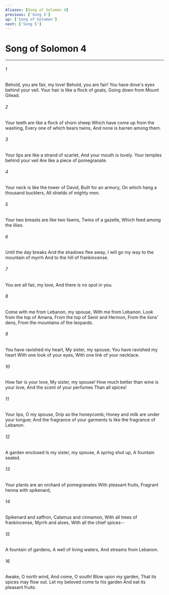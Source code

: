 ```yaml
---
Aliases: [Song of Solomon 4]
previous: ['Song 3']
up: ['Song of Solomon']
next: ['Song 5']
---
```

# Song of Solomon 4

***


###### 1 
Behold, you are fair, my love! Behold, you are fair! You have dove's eyes behind your veil. Your hair is like a flock of goats, Going down from Mount Gilead. 

###### 2 
Your teeth are like a flock of shorn sheep Which have come up from the washing, Every one of which bears twins, And none is barren among them. 

###### 3 
Your lips are like a strand of scarlet, And your mouth is lovely. Your temples behind your veil Are like a piece of pomegranate. 

###### 4 
Your neck is like the tower of David, Built for an armory, On which hang a thousand bucklers, All shields of mighty men. 

###### 5 
Your two breasts are like two fawns, Twins of a gazelle, Which feed among the lilies. 

###### 6 
Until the day breaks And the shadows flee away, I will go my way to the mountain of myrrh And to the hill of frankincense. 

###### 7 
You are all fair, my love, And there is no spot in you. 

###### 8 
Come with me from Lebanon, my spouse, With me from Lebanon. Look from the top of Amana, From the top of Senir and Hermon, From the lions' dens, From the mountains of the leopards. 

###### 9 
You have ravished my heart, My sister, my spouse; You have ravished my heart With one look of your eyes, With one link of your necklace. 

###### 10 
How fair is your love, My sister, my spouse! How much better than wine is your love, And the scent of your perfumes Than all spices! 

###### 11 
Your lips, O my spouse, Drip as the honeycomb; Honey and milk are under your tongue; And the fragrance of your garments Is like the fragrance of Lebanon. 

###### 12 
A garden enclosed Is my sister, my spouse, A spring shut up, A fountain sealed. 

###### 13 
Your plants are an orchard of pomegranates With pleasant fruits, Fragrant henna with spikenard, 

###### 14 
Spikenard and saffron, Calamus and cinnamon, With all trees of frankincense, Myrrh and aloes, With all the chief spices-- 

###### 15 
A fountain of gardens, A well of living waters, And streams from Lebanon. 

###### 16 
Awake, O north wind, And come, O south! Blow upon my garden, That its spices may flow out. Let my beloved come to his garden And eat its pleasant fruits.
